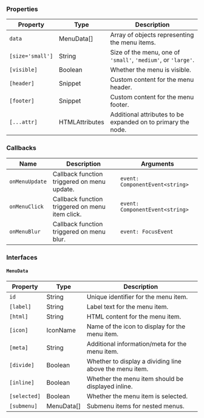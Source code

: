 ### Properties

| Property         | Type                           | Description                                                   |
| ---------------- | ------------------------------ | ------------------------------------------------------------- |
| `data`           | MenuData[]                     | Array of objects representing the menu items.                 |
| `[size='small']` | String                         | Size of the menu, one of `'small'`, `'medium'`, or `'large'`. |
| `[visible]`      | Boolean                        | Whether the menu is visible.                                  |
| `[header]`       | Snippet                        | Custom content for the menu header.                           |
| `[footer]`       | Snippet                        | Custom content for the menu footer.                           |
| `[...attr] `     | HTMLAttributes<HTMLDivElement> | Additional attributes to be expanded on to primary the node.  |

### Callbacks

| Name           | Description                                     | Arguments                       |
| -------------- | ----------------------------------------------- | ------------------------------- |
| `onMenuUpdate` | Callback function triggered on menu update.     | `event: ComponentEvent<string>` |
| `onMenuClick`  | Callback function triggered on menu item click. | `event: ComponentEvent<string>` |
| `onMenuBlur`   | Callback function triggered on menu blur.       | `event: FocusEvent`             |

### Interfaces

#### `MenuData`

| Property     | Type       | Description                                             |
| ------------ | ---------- | ------------------------------------------------------- |
| `id`         | String     | Unique identifier for the menu item.                    |
| `[label]`    | String     | Label text for the menu item.                           |
| `[html]`     | String     | HTML content for the menu item.                         |
| `[icon]`     | IconName   | Name of the icon to display for the menu item.          |
| `[meta]`     | String     | Additional information/meta for the menu item.          |
| `[divide]`   | Boolean    | Whether to display a dividing line above the menu item. |
| `[inline]`   | Boolean    | Whether the menu item should be displayed inline.       |
| `[selected]` | Boolean    | Whether the menu item is selected.                      |
| `[submenu]`  | MenuData[] | Submenu items for nested menus.                         |
